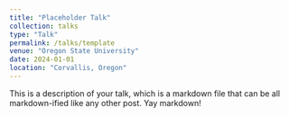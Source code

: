 ```yaml
---
title: "Placeholder Talk"
collection: talks
type: "Talk"
permalink: /talks/template
venue: "Oregon State University"
date: 2024-01-01
location: "Corvallis, Oregon"
---
```


This is a description of your talk, which is a markdown file that can be all markdown-ified like any other post. Yay markdown!
